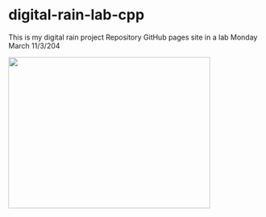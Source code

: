 # digital-rain-lab-cpp
This is my digital rain project Repository GitHub pages site in a lab Monday March 11/3/204


<img src="https://raw.githubusercontent.com/StephenHarney/readme/main/docs/assets/MatrixCode.png" width="400" height="300">
